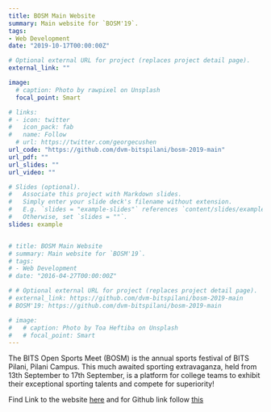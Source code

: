 ```yaml
---
title: BOSM Main Website
summary: Main website for `BOSM'19`.
tags:
- Web Development
date: "2019-10-17T00:00:00Z"

# Optional external URL for project (replaces project detail page).
external_link: ""

image:
  # caption: Photo by rawpixel on Unsplash
  focal_point: Smart

# links:
# - icon: twitter
#   icon_pack: fab
#   name: Follow
  # url: https://twitter.com/georgecushen
url_code: "https://github.com/dvm-bitspilani/bosm-2019-main"
url_pdf: ""
url_slides: ""
url_video: ""

# Slides (optional).
#   Associate this project with Markdown slides.
#   Simply enter your slide deck's filename without extension.
#   E.g. `slides = "example-slides"` references `content/slides/example-slides.md`.
#   Otherwise, set `slides = ""`.
slides: example


# title: BOSM Main Website
# summary: Main website for `BOSM'19`.
# tags:
# - Web Development
# date: "2016-04-27T00:00:00Z"

# # Optional external URL for project (replaces project detail page).
# external_link: https://github.com/dvm-bitspilani/bosm-2019-main
# BOSM'19: https://github.com/dvm-bitspilani/bosm-2019-main

# image:
#   # caption: Photo by Toa Heftiba on Unsplash
#   # focal_point: Smart
---
```


The BITS Open Sports Meet (BOSM) is the annual sports festival of BITS Pilani, Pilani Campus. This much awaited sporting extravaganza, held from 13th September to 17th September, is a platform for college teams to exhibit their exceptional sporting talents and compete for superiority!

Find Link to the website [here](https://dvm-bitspilani.github.io/bosm-2019-main/) and for Github link follow [this](https://github.com/dvm-bitspilani/bosm-2019-main)